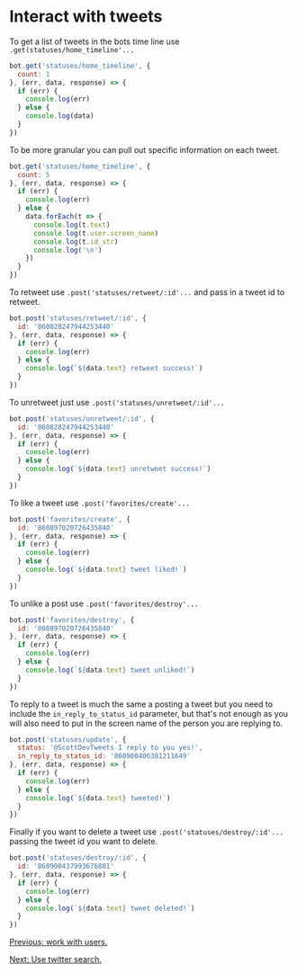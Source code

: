 # Interact with tweets

To get a list of tweets in the bots time line use `.get(statuses/home_timeline'...`

```javascript
bot.get('statuses/home_timeline', {
  count: 1
}, (err, data, response) => {
  if (err) {
    console.log(err)
  } else {
    console.log(data)
  }
})
```

To be more granular you can pull out specific information on each tweet.

```javascript
bot.get('statuses/home_timeline', {
  count: 5
}, (err, data, response) => {
  if (err) {
    console.log(err)
  } else {
    data.forEach(t => {
      console.log(t.text)
      console.log(t.user.screen_name)
      console.log(t.id_str)
      console.log('\n')
    })
  }
})
```

To retweet use `.post('statuses/retweet/:id'...` and pass in a tweet id to retweet.

```javascript
bot.post('statuses/retweet/:id', {
  id: '860828247944253440'
}, (err, data, response) => {
  if (err) {
    console.log(err)
  } else {
    console.log(`${data.text} retweet success!`)
  }
})
```

To unretweet just use `.post('statuses/unretweet/:id'...`

```javascript
bot.post('statuses/unretweet/:id', {
  id: '860828247944253440'
}, (err, data, response) => {
  if (err) {
    console.log(err)
  } else {
    console.log(`${data.text} unretweet success!`)
  }
})
```

To like a tweet use `.post('favorites/create'...`

```javascript
bot.post('favorites/create', {
  id: '860897020726435840'
}, (err, data, response) => {
  if (err) {
    console.log(err)
  } else {
    console.log(`${data.text} tweet liked!`)
  }
})
```

To unlike a post use `.post('favorites/destroy'...`

```javascript
bot.post('favorites/destroy', {
  id: '860897020726435840'
}, (err, data, response) => {
  if (err) {
    console.log(err)
  } else {
    console.log(`${data.text} tweet unliked!`)
  }
})
```

To reply to a tweet is much the same a posting a tweet but you need to include the `in_reply_to_status_id` parameter, but that's not enough as you will also need to put in the screen name of the person you are replying to.

```javascript
bot.post('statuses/update', {
  status: '@ScottDevTweets I reply to you yes!',
  in_reply_to_status_id: '860900406381211649'
}, (err, data, response) => {
  if (err) {
    console.log(err)
  } else {
    console.log(`${data.text} tweeted!`)
  }
})
```

Finally if you want to delete a tweet use `.post('statuses/destroy/:id'...` passing the tweet id you want to delete.

```javascript
bot.post('statuses/destroy/:id', {
  id: '860900437993676801'
}, (err, data, response) => {
  if (err) {
    console.log(err)
  } else {
    console.log(`${data.text} tweet deleted!`)
  }
})
```

[Previous: work with users.](02-work-with-users.md#work-with-users)

[Next: Use twitter search.](04-use-twitter-search.md#use-twitter-search)
